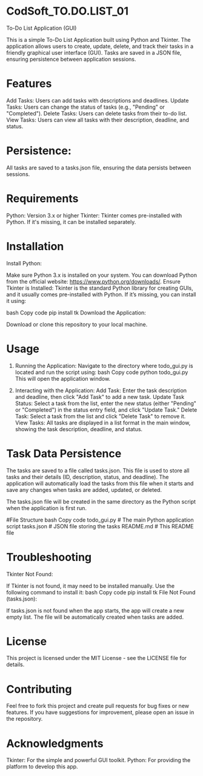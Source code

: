 # CodSoft_TO.DO.LIST_01
To-Do List Application (GUI)

This is a simple To-Do List Application built using Python and Tkinter. The application allows users to create, update, delete, and track their tasks in a friendly graphical user interface (GUI). Tasks are saved in a JSON file, ensuring persistence between application sessions.

# Features
Add Tasks: Users can add tasks with descriptions and deadlines.
Update Tasks: Users can change the status of tasks (e.g., "Pending" or "Completed").
Delete Tasks: Users can delete tasks from their to-do list.
View Tasks: Users can view all tasks with their description, deadline, and status.

# Persistence: 
All tasks are saved to a tasks.json file, ensuring the data persists between sessions.
# Requirements
Python: Version 3.x or higher
Tkinter: Tkinter comes pre-installed with Python. If it's missing, it can be installed separately.
# Installation
Install Python:

Make sure Python 3.x is installed on your system. You can download Python from the official website: https://www.python.org/downloads/.
Ensure Tkinter is Installed: Tkinter is the standard Python library for creating GUIs, and it usually comes pre-installed with Python. If it’s missing, you can install it using:

bash
Copy code
pip install tk
Download the Application:

Download or clone this repository to your local machine.

# Usage
1. Running the Application:
Navigate to the directory where todo_gui.py is located and run the script using:
bash
Copy code
python todo_gui.py
This will open the application window.

2. Interacting with the Application:
Add Task: Enter the task description and deadline, then click "Add Task" to add a new task.
Update Task Status: Select a task from the list, enter the new status (either "Pending" or "Completed") in the status entry field, and click "Update Task."
Delete Task: Select a task from the list and click "Delete Task" to remove it.
View Tasks: All tasks are displayed in a list format in the main window, showing the task description, deadline, and status.

# Task Data Persistence
The tasks are saved to a file called tasks.json. This file is used to store all tasks and their details (ID, description, status, and deadline). The application will automatically load the tasks from this file when it starts and save any changes when tasks are added, updated, or deleted.

The tasks.json file will be created in the same directory as the Python script when the application is first run.

#File Structure
bash
Copy code
todo_gui.py              # The main Python application script
tasks.json               # JSON file storing the tasks
README.md                # This README file

# Troubleshooting
Tkinter Not Found:

If Tkinter is not found, it may need to be installed manually. Use the following command to install it:
bash
Copy code
pip install tk
File Not Found (tasks.json):

If tasks.json is not found when the app starts, the app will create a new empty list. The file will be automatically created when tasks are added.

# License
This project is licensed under the MIT License - see the LICENSE file for details.

# Contributing
Feel free to fork this project and create pull requests for bug fixes or new features. If you have suggestions for improvement, please open an issue in the repository.

# Acknowledgments
Tkinter: For the simple and powerful GUI toolkit.
Python: For providing the platform to develop this app.
